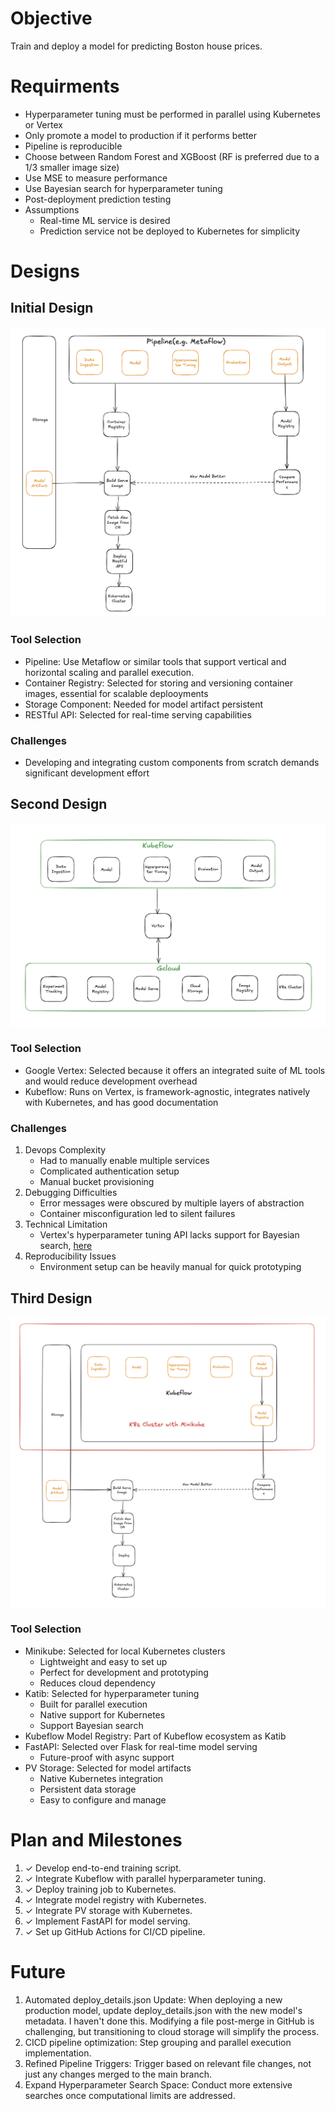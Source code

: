 # Objective
Train and deploy a model for predicting Boston house prices.

# Requirments

- Hyperparameter tuning must be performed in parallel using Kubernetes or Vertex
- Only promote a model to production if it performs better
- Pipeline is reproducible
- Choose between Random Forest and XGBoost (RF is preferred due to a 1/3 smaller image size)
- Use MSE to measure performance
- Use Bayesian search for hyperparameter tuning
- Post-deployment prediction testing
- Assumptions
    - Real-time ML service is desired
    - Prediction service not be deployed to Kubernetes for simplicity

# Designs

## Initial Design
![alt text](initial_design.png)

### Tool Selection
* Pipeline: Use Metaflow or similar tools that support vertical and horizontal scaling and parallel execution.
* Container Registry: Selected for storing and versioning container images, essential for scalable deplooyments
* Storage Component: Needed for model artifact persistent
* RESTful API: Selected for real-time serving capabilities

### Challenges
* Developing and integrating custom components from scratch demands significant development effort

## Second Design
![alt text](second_design.png)

### Tool Selection
* Google Vertex: Selected because it offers an integrated suite of ML tools and would reduce development overhead
* Kubeflow: Runs on Vertex, is framework-agnostic, integrates natively with Kubernetes, and has good documentation

### Challenges
1. Devops Complexity
    - Had to manually enable multiple services
    - Complicated authentication setup
    - Manual bucket provisioning
1. Debugging Difficulties
    - Error messages were obscured by multiple layers of abstraction
    - Container misconfiguration led to silent failures
1. Technical Limitation
    - Vertex's hyperparameter tuning API lacks support for Bayesian search, [here](https://google-cloud-pipeline-components.readthedocs.io/en/google-cloud-pipeline-components-2.14.1/api/v1/hyperparameter_tuning_job.html#v1.hyperparameter_tuning_job.HyperparameterTuningJobRunOp.study_spec_algorithm)
1. Reproducibility Issues
    - Environment setup can be heavily manual for quick prototyping

## Third Design
![alt text](third_design.png)

### Tool Selection
* Minikube: Selected for local Kubernetes clusters
    - Lightweight and easy to set up
    - Perfect for development and prototyping
    - Reduces cloud dependency
* Katib: Selected for hyperparameter tuning
    - Built for parallel execution
    - Native support for Kubernetes
    - Support Bayesian search
* Kubeflow Model Registry: Part of Kubeflow ecosystem as Katib
* FastAPI: Selected over Flask for real-time model serving
    - Future-proof with async support
* PV Storage: Selected for model artifacts
    - Native Kubernetes integration
    - Persistent data storage
    - Easy to configure and manage

# Plan and Milestones

1. ✓ Develop end-to-end training script.
1. ✓ Integrate Kubeflow with parallel hyperparameter tuning.
1. ✓ Deploy training job to Kubernetes.
1. ✓ Integrate model registry with Kubernetes.
1. ✓ Integrate PV storage with Kubernetes.
1. ✓ Implement FastAPI for model serving.
1. ✓ Set up GitHub Actions for CI/CD pipeline.

# Future
1. Automated deploy_details.json Update: When deploying a new production model, update deploy_details.json with the new model's metadata. I haven't done this. Modifying a file post-merge in GitHub is challenging, but transitioning to cloud storage will simplify the process.
1. CICD pipeline optimization: Step grouping and parallel execution implementation.
1. Refined Pipeline Triggers: Trigger based on relevant file changes, not just any changes merged to the main branch.
1. Expand Hyperparameter Search Space: Conduct more extensive searches once computational limits are addressed.
